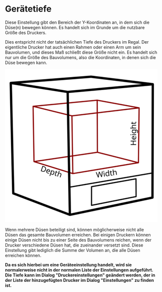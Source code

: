 Gerätetiefe
====
Diese Einstellung gibt den Bereich der Y-Koordinaten an, in dem sich die Düse(n) bewegen können. Es handelt sich im Grunde um die nutzbare Größe des Druckers.

Dies entspricht nicht der tatsächlichen Tiefe des Druckers im Regal. Der eigentliche Drucker hat auch einen Rahmen oder einen Arm um sein Bauvolumen, und dieses Maß schließt diese Größe nicht ein. Es handelt sich nur um die Größe des Bauvolumens, also die Koordinaten, in denen sich die Düse bewegen kann.

![Die Abmessungen des Bauvolumens](../../../articles/images/build_volume_dimensions.svg)

Wenn mehrere Düsen beteiligt sind, können möglicherweise nicht alle Düsen das gesamte Bauvolumen erreichen. Bei einigen Druckern können einige Düsen nicht bis zu einer Seite des Bauvolumens reichen, wenn der Drucker verschiedene Düsen hat, die zueinander versetzt sind. Diese Einstellung gibt lediglich die Summe der Volumen an, die alle Düsen erreichen können.

**Da es sich hierbei um eine Geräteeinstellung handelt, wird sie normalerweise nicht in der normalen Liste der Einstellungen aufgeführt. Die Tiefe kann im Dialog "Druckereinstellungen" geändert werden, der in der Liste der hinzugefügten Drucker im Dialog "Einstellungen" zu finden ist.**